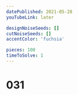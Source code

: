 ```yaml
---
datePublished: 2021-05-28
youTubeLink: later

designNoiseSeeds: []
cutNoiseSeeds: []
accentColor: 'fuchsia'

pieces: 100
timeToSolve: 1
---
```


# 031
